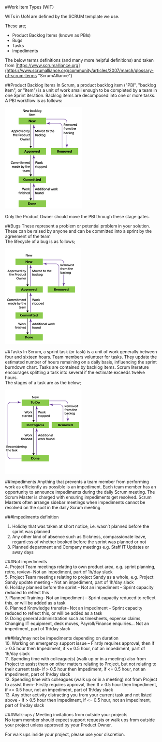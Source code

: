 #Work Item Types (WIT) 

WITs in UoN are defined by the SCRUM template we use.  

These are;

- Product Backlog Items (known as PBIs)  
- Bugs  
- Tasks  
- Impediments  

The below terms definitions (and many more helpful definitions) and taken from [https://www.scrumalliance.org](https://www.scrumalliance.org/community/articles/2007/march/glossary-of-scrum-terms "ScrumAlliance")

##Product Backlog Items 
In Scrum, a product backlog item ("PBI", "backlog item", or "item") is a unit of work small enough to be completed by a team in one Sprint iteration. Backlog items are decomposed into one or more tasks.  
A PBI workflow is as follows: 

![Flow of a Product Backlog Item](./images/PBIFlow.png "Flow of a Product Backlog Item")

 
Only the Product Owner should move the PBI through these stage gates. 

##Bugs
These represent a problem or potential problem in your solution.  These can be raised by anyone and can be committed into a sprint by the agreement of the team  
The lifecycle of a bug is as follows; 

![Flow of a Bug](./images/BugFlow.png "Flow of a Bug")
 
##Tasks
In Scrum, a sprint task (or task) is a unit of work generally between four and sixteen hours. Team members volunteer for tasks. They update the estimated number of hours remaining on a daily basis, influencing the sprint burndown chart. Tasks are contained by backlog items.
Scrum literature encourages splitting a task into several if the estimate exceeds twelve hours.  
The stages of a task are as the below; 

![Flow of a Task](./images/TaskFlow.png "Flow of a Task")

##Impediments 
Anything that prevents a team member from performing work as efficiently as possible is an impediment. Each team member has an opportunity to announce impediments during the daily Scrum meeting. The Scrum Master is charged with ensuring impediments get resolved. Scrum Masters often arrange sidebar meetings when impediments cannot be resolved on the spot in the daily Scrum meeting.  

###Impediments definition  
1.	Holiday that was taken at short notice, i.e. wasn’t planned before the sprint was planned  
2.	Any other kind of absence such as Sickness, compassionate leave, regardless of whether booked before the sprint was planned or not  
3.	Planned department and Company meetings e.g. Staff IT Updates or away days  

###Not impediments  
4.	Project Team meetings relating to own product area, e.g. sprint planning, retro, review- Not an impediment, part of 1h/day slack  
5.	Project Team meetings relating to project Sandy as a whole, e.g. Project Sandy update meeting - Not an impediment, part of 1h/day slack  
6.	Holiday planned before the sprint – Not an impediment – Sprint capacity reduced to reflect this  
7.	Planned Training– Not an impediment – Sprint capacity reduced to reflect this, or will be added as a task  
8.	Planned Knowledge transfer– Not an impediment – Sprint capacity reduced to reflect this, or will be added as a task  
9.	Doing general administration such as timesheets, expense claims, Changing IT equipment, desk moves, Payroll/Finance enquiries… Not an impediment, part of 1h/day slack  

###May/may not be impediments depending on duration  
10.	Working on emergency support issue – Firstly requires approval, then If > 0.5 hour then Impediment, if <= 0.5 hour, not an impediment, part of 1h/day slack  
11.	Spending time with colleague(s) (walk up or in a meeting) also from Project to assist them on other matters relating to Project, but not relating to their current task- If > 0.5 hour then Impediment, if <= 0.5 hour, not an impediment, part of 1h/day slack  
12.	Spending time with colleagues (walk up or in a meeting) not from Project to assist them- Firstly requires approval, then If > 0.5 hour then Impediment, if <= 0.5 hour, not an impediment, part of 1h/day slack  
13.	Any other activity distracting you from your current task and not listed above - If > 0.5 hour then Impediment, if <= 0.5 hour, not an impediment, part of 1h/day slack  

###Walk-ups / Meeting invitations from outside your projects  
No team member should expect support requests or walk ups from outside your project unless approved by your Product Owner.  

For walk ups inside your project, please use your discretion.  
 

 

